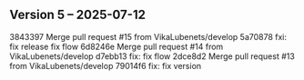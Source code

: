 ## Version 5 – 2025-07-12

3843397 Merge pull request #15 from VikaLubenets/develop
5a70878 fxi: fix release fix flow
6d8246e Merge pull request #14 from VikaLubenets/develop
d7ebb13 fix: fix flow
2dce8d2 Merge pull request #13 from VikaLubenets/develop
79014f6 fix: fix version

